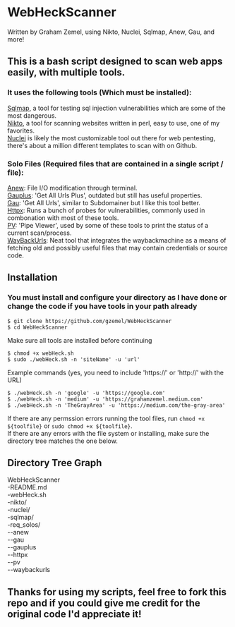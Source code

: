 # WebHeckScanner
Written by Graham Zemel, using Nikto, Nuclei, Sqlmap, Anew, Gau, and more!

## This is a bash script designed to scan web apps easily, with multiple tools. 
### It uses the following tools (Which must be installed):
[Sqlmap](https://github.com/sqlmapproject/sqlmap), a tool for testing sql injection vulnerabilities which are some of the most dangerous.  
[Nikto](https://github.com/sullo/nikto), a tool for scanning websites written in perl, easy to use, one of my favorites.  
[Nuclei](https://github.com/projectdiscovery/nuclei) is likely the most customizable tool out there for web pentesting,
there's about a million different templates to scan with on Github.   

### Solo Files (Required files that are contained in a single script / file):  
[Anew](https://github.com/tomnomnom/anew): File I/O modification through terminal.    
[Gauplus](https://github.com/bp0lr/gauplus): 'Get All Urls Plus', outdated but still has useful properties.  
[Gau](https://github.com/lc/gau): 'Get All Urls', similar to Subdomainer but I like this tool better.    
[Httpx](https://github.com/projectdiscovery/httpx): Runs a bunch of probes for vulnerabilities, commonly used in combonation with most of these tools.  
[PV](https://github.com/a-j-wood/pv): 'Pipe Viewer', used by some of these tools to print the status of a current scan/process.  
[WayBackUrls](https://github.com/tomnomnom/waybackurls): Neat tool that integrates the waybackmachine as a means of fetching old and possibly useful files that may contain credentials or source code.  

## Installation
### You must install and configure your directory as I have done or change the code if you have tools in your path already
```
$ git clone https://github.com/gzemel/WebHeckScanner
$ cd WebHeckScanner
```
Make sure all tools are installed before continuing
```
$ chmod +x webHeck.sh
$ sudo ./webHeck.sh -n 'siteName' -u 'url'
```
Example commands (yes, you need to include 'https://' or 'http://' with the URL)
```
$ ./webHeck.sh -n 'google' -u 'https://google.com'  
$ ./webHeck.sh -n 'medium' -u 'https://grahamzemel.medium.com'  
$ ./webHeck.sh -n 'TheGrayArea' -u 'https://medium.com/the-gray-area'  
```
If there are any permssion errors running the tool files, run ```chmod +x ${toolfile}``` or ```sudo chmod +x ${toolfile}```.  
If there are any errors with the file system or installing, make sure the directory tree matches the one below.  
## Directory Tree Graph  
WebHeckScanner  
-README.md  
-webHeck.sh  
-nikto/  
-nuclei/  
-sqlmap/  
-req_solos/  
--anew  
--gau  
--gauplus  
--httpx  
--pv  
--waybackurls  

## Thanks for using my scripts, feel free to fork this repo and if you could give me credit for the original code I'd appreciate it!
